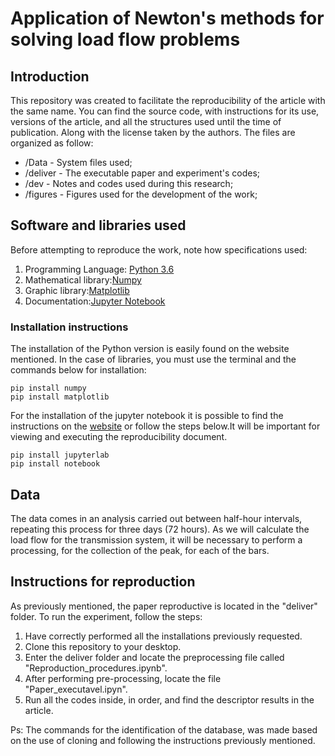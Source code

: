 # Application of Newton's methods for solving load flow problems
## Introduction
  This repository was created to facilitate the reproducibility of the article with the same name. You can find the source code, with instructions for its use, versions of the article, and all the structures used until the time of publication. Along with the license taken by the authors.
The files are organized as follow:
* /Data - System files used;
* /deliver - The executable paper and experiment's codes;
* /dev - Notes and codes used during this research;
* /figures - Figures used for the development of the work;

## Software and libraries used
Before attempting to reproduce the work, note how specifications used:
1. Programming Language: [Python 3.6](https://www.python.org/) 
2. Mathematical library:[Numpy](https://numpy.org/)
3. Graphic library:[Matplotlib](https://matplotlib.org/)
4. Documentation:[Jupyter Notebook](https://jupyter.org/)

### Installation instructions
The installation of the Python version is easily found on the website mentioned. In the case of libraries, you must use the terminal and the commands below for installation:
```
pip install numpy
pip install matplotlib
```
For the installation of the jupyter notebook it is possible to find the instructions on the [website](https://jupyter.org/install) or follow the steps below.It will be important for viewing and executing the reproducibility document.
```
pip install jupyterlab
pip install notebook
```

## Data
The data comes in an analysis carried out between half-hour intervals, repeating this process for three days (72 hours). As we will calculate the load flow for the transmission system, it will be necessary to perform a processing, for the collection of the peak, for each of the bars.

## Instructions for reproduction
As previously mentioned, the paper reproductive is located in the "deliver" folder. To run the experiment, follow the steps:
1. Have correctly performed all the installations previously requested.
2. Clone this repository to your desktop.
3. Enter the deliver folder and locate the preprocessing file called "Reproduction_procedures.ipynb".
4. After performing pre-processing, locate the file "Paper_executavel.ipyn".
5. Run all the codes inside, in order, and find the descriptor results in the article.

Ps: The commands for the identification of the database, was made based on the use of cloning and following the instructions previously mentioned.
